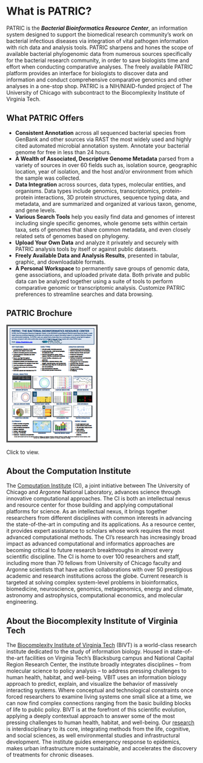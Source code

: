 # What is PATRIC?

PATRIC is the ***Bacterial Bioinformatics Resource Center***, an information system
designed to support the biomedical research community’s work on bacterial infectious diseases via
integration of vital pathogen information with rich data and analysis tools. PATRIC sharpens and hones
the scope of available bacterial phylogenomic data from numerous sources specifically for the bacterial
research community, in order to save biologists time and effort when conducting comparative analyses.
The freely available PATRIC platform provides an interface for biologists to discover data and
information and conduct comprehensive comparative genomics and other analyses in a one-stop shop. PATRIC
is a NIH/NIAID-funded project of The University of Chicago with subcontract to the Biocomplexity
Institute of Virginia Tech.

## What PATRIC Offers

* **Consistent Annotation** across all sequenced bacterial species from GenBank and other sources via RAST the most widely used and highly cited automated microbial annotation system. Annotate your bacterial genome for free in less than 24 hours.
* **A Wealth of Associated, Descriptive Genome Metadata** parsed from a variety of sources in over 60 fields such as, isolation source, geographic location, year of isolation, and the host and/or environment from which the sample was collected.
* **Data Integration** across sources, data types, molecular entities, and organisms. Data types include genomics, transcriptomics, protein-protein interactions, 3D protein structures, sequence typing data, and metadata, and are summarized and organized at various taxon, genome, and gene levels.
* **Various Search Tools** help you easily find data and genomes of interest including single specific genomes, whole genome sets within certain taxa, sets of genomes that share common metadata, and even closely related sets of genomes based on phylogeny.
* **Upload Your Own Data** and analyze it privately and securely with PATRIC analysis tools by itself or against public datasets.
* **Freely Available Data and Analysis Results**, presented in tabular, graphic, and downloadable formats.
* **A Personal Workspace** to permanently save groups of genomic data, gene associations, and uploaded private data. Both private and public data can be analyzed together using a suite of tools to perform comparative genomic or transcriptomic analysis. Customize PATRIC preferences to streamline searches and data browsing.

## PATRIC Brochure
[<img src="./images/patric_brochure_thumbnail.png">](./images/PATRIC_flyer_2018_8.5x11.pdf)

Click to view.

## About the Computation Institute
The <a href="https://www.ci.uchicago.edu/" target="_blank">Computation Institute</a> (CI), a joint initiative between The University of Chicago and Argonne National Laboratory, advances science through innovative computational approaches.
The CI is both an intellectual nexus and resource center for those building and applying computational
platforms for science. As an intellectual nexus, it brings together researchers from different
disciplines with common interests in advancing the state-of-the-art in computing and its applications.
As a resource center, it provides expert assistance to scholars whose work requires the most advanced
computational methods. The CI’s research has increasingly broad impact as advanced computational and
informatics approaches are becoming critical to future research breakthroughs in almost every scientific
discipline. The CI is home to over 100 researchers and staff, including more than 70 fellows from
University of Chicago faculty and Argonne scientists that have active collaborations with over 50
prestigious academic and research institutions across the globe. Current research is targeted at solving
complex system-level problems in bioinformatics, biomedicine, neuroscience, genomics, metagenomics,
energy and climate, astronomy and astrophysics, computational economics, and molecular engineering.

## About the Biocomplexity Institute of Virginia Tech
The <a href="http://bi.vt.edu/" target="_blank">Biocomplexity Institute of Virginia Tech</a> (BIVT) is a world-class research institute dedicated to the study of
information biology. Housed in state-of-the-art facilities on Virginia Tech’s Blacksburg campus and
National Capital Region Research Center, the institute broadly integrates disciplines – from molecular
science to policy analysis – to address pressing challenges to human health, habitat, and well-being.
VBIT uses an information biology approach to predict, explain, and visualize the behavior of massively
interacting systems. Where conceptual and technological constraints once forced researchers to examine
living systems one small slice at a time, we can now find complex connections ranging from the basic
building blocks of life to public policy. BIVT is at the forefront of this scientific evolution,
applying a deeply contextual approach to answer some of the most pressing challenges to human health,
habitat, and well-being. Our <a href="http://bi.vt.edu/research" target="_blank">research</a>
is interdisciplinary to its core, integrating methods from the life, cognitive, and social sciences, as
well environmental studies and infrastructural development. The institute guides emergency response to
epidemics, makes urban infrastructure more sustainable, and accelerates the discovery of treatments for
chronic diseases.
